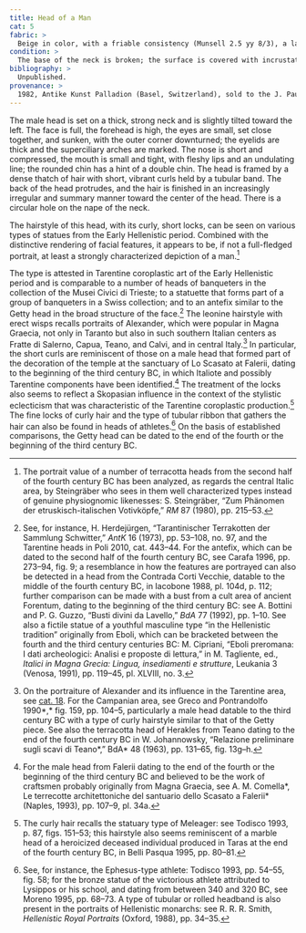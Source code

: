 ```yaml
---
title: Head of a Man
cat: 5
fabric: >
  Beige in color, with a friable consistency (Munsell 2.5 yy 8/3), a layer of white slip, and traces of red color on the hair and face visible in certain points even beneath the incrustations.
condition: >
  The base of the neck is broken; the surface is covered with incrustations.
bibliography: >
  Unpublished.
provenance: >
  1982, Antike Kunst Palladion (Basel, Switzerland), sold to the J. Paul Getty Museum, 1982.
---
```

The male head is set on a thick, strong neck and is slightly tilted
toward the left. The face is full, the forehead is high, the eyes are
small, set close together, and sunken, with the outer corner downturned;
the eyelids are thick and the superciliary arches are marked. The nose
is short and compressed, the mouth is small and tight, with fleshy lips
and an undulating line; the rounded chin has a hint of a double chin.
The head is framed by a dense thatch of hair with short, vibrant curls
held by a tubular band. The back of the head protrudes, and the hair is
finished in an increasingly irregular and summary manner toward the
center of the head. There is a circular hole on the nape of the neck.

The hairstyle of this head, with its curly, short locks, can be seen on
various types of statues from the Early Hellenistic period. Combined
with the distinctive rendering of facial features, it appears to be, if
not a full-fledged portrait, at least a strongly characterized depiction
of a man.[^1]

The type is attested in Tarentine coroplastic art of the Early
Hellenistic period and is comparable to a number of heads of banqueters
in the collection of the Musei Civici di Trieste; to a statuette that
forms part of a group of banqueters in a Swiss collection; and to an
antefix similar to the Getty head in the broad structure of the
face.[^2] The leonine hairstyle with erect wisps recalls portraits of
Alexander, which were popular in Magna Graecia, not only in Taranto but
also in such southern Italian centers as Fratte di Salerno, Capua,
Teano, and Calvi, and in central Italy.[^3] In particular, the short
curls are reminiscent of those on a male head that formed part of the
decoration of the temple at the sanctuary of Lo Scasato at Falerii,
dating to the beginning of the third century <span
class="smcaps">BC</span>, in which Italiote and
possibly Tarentine components have been identified.[^4] The treatment of
the locks also seems to reflect a Skopasian influence in the context of
the stylistic eclecticism that was characteristic of the Tarentine
coroplastic production.[^5] The fine locks of curly hair and the type of
tubular ribbon that gathers the hair can also be found in heads of
athletes.[^6] On the basis of established comparisons, the Getty head
can be dated to the end of the fourth or the beginning of the third
century <span class="smcaps">BC.</span>

[^1]: The portrait value of a number of terracotta heads from the second
    half of the fourth century <span
    class="smcaps">BC</span> has been analyzed, as
    regards the central Italic area, by Steingräber who sees in them
    well characterized types instead of genuine physiognomic likenesses:
    S. Steingräber, “Zum Phänomen der etruskisch-italischen Votivköpfe,”
    *RM* 87 (1980), pp. 215–53.

[^2]: See, for instance, H. Herdejürgen, “Tarantinischer Terrakotten der
    Sammlung Schwitter,” *AntK* 16 (1973), pp. 53–108, no. 97, and the
    Tarentine heads in <span
    class="smcaps">Poli</span> 2010, cat. 443–44. For
    the antefix, which can be dated to the second half of the fourth
    century <span class="smcaps">BC</span>, see <span
    class="smcaps">Carafa</span> 1996, pp. 273–94,
    fig. 9; a resemblance in how the features are portrayed can also be
    detected in a head from the Contrada Corti Vecchie, datable to the
    middle of the fourth century <span
    class="smcaps">BC</span>, in <span
    class="smcaps">Iacobone</span> 1988, pl. 104d, p.
    112; further comparison can be made with a bust from a cult area of
    ancient Forentum, dating to the beginning of the third century <span
    class="smcaps">BC</span>: see A. Bottini and P. G.
    Guzzo, “Busti divini da Lavello,” *BdA* 77 (1992), pp. 1–10. See
    also a fictile statue of a youthful masculine type “in the
    Hellenistic tradition” originally from Eboli, which can be bracketed
    between the fourth and the third century centuries <span
    class="smcaps">BC</span>: M. Cipriani, “Eboli
    preromana: I dati archeologici: Analisi e proposte di lettura,” in
    M. Tagliente, ed., *Italici in Magna Grecia: Lingua, insediamenti e
    strutture*, Leukania 3 (Venosa, 1991), pp. 119–45, pl. XLVIII, no.
    3.

[^3]: On the portraiture of Alexander and its influence in the Tarentine
    area, see [cat. 18](18). For the Campanian area, see <span
    class="smcaps">Greco and Pontrandolfo</span>
    1990*,* fig. 159, pp. 104–5, particularly a male head datable to the
    third century <span class="smcaps">BC</span> with
    a type of curly hairstyle similar to that of the Getty piece. See
    also the terracotta head of Herakles from Teano dating to the end of
    the fourth century <span class="smcaps">BC</span>
    in W. Johannowsky, “Relazione preliminare sugli scavi di Teano*,”
    BdA* 48 (1963), pp. 131–65, fig. 13g–h.

[^4]: For the male head from Falerii dating to the end of the fourth or
    the beginning of the third century <span
    class="smcaps">BC</span> and believed to be the
    work of craftsmen probably originally from Magna Graecia, see A. M.
    Comella*, Le terrecotte architettoniche del santuario dello Scasato
    a Falerii* (Naples, 1993), pp. 107–9, pl. 34a.

[^5]: The curly hair recalls the statuary type of Meleager: see <span
    class="smcaps">Todisco</span> 1993, p. 87, figs.
    151–53; this hairstyle also seems reminiscent of a marble head of a
    heroicized deceased individual produced in Taras at the end of the
    fourth century <span class="smcaps">BC,</span> in
    <span class="smcaps">Belli Pasqua</span> 1995, pp.
    80–81.

[^6]: See, for instance, the Ephesus-type athlete: <span
    class="smcaps">Todisco</span> 1993, pp. 54–55,
    fig. 58; for the bronze statue of the victorious athlete attributed
    to Lysippos or his school, and dating from between 340 and 320 <span
    class="smcaps">BC,</span> see <span
    class="smcaps">Moreno</span> 1995, pp. 68–73. A
    type of tubular or rolled headband is also present in the portraits
    of Hellenistic monarchs: see R. R. R. Smith, *Hellenistic Royal
    Portraits* (Oxford, 1988), pp. 34–35.
